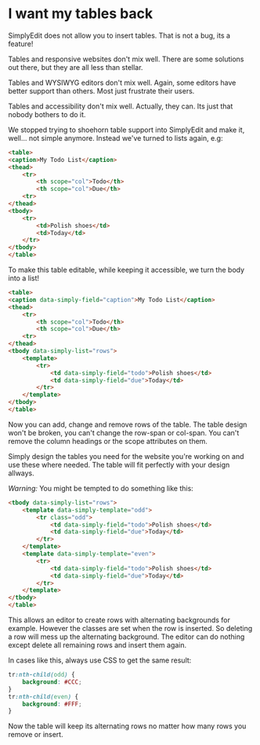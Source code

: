 # I want my tables back

SimplyEdit does not allow you to insert tables. That is not a bug, its a feature!

Tables and responsive websites don't mix well. There are some solutions out there, but they are all less than stellar.

Tables and WYSIWYG editors don't mix well. Again, some editors have better support than others. Most just frustrate their users.

Tables and accessibility don't mix well. Actually, they can. Its just that nobody bothers to do it.

We stopped trying to shoehorn table support into SimplyEdit and make it, well... not simple anymore. Instead we've turned to lists again, e.g:

```html
<table>
<caption>My Todo List</caption>
<thead>
    <tr>
        <th scope="col">Todo</th>
        <th scope="col">Due</th>
    <tr>
</thead>
<tbody>
    <tr>
        <td>Polish shoes</td>
        <td>Today</td>
    </tr>
</tbody>
</table>
```

To make this table editable, while keeping it accessible, we turn the body into a list!

```html
<table>
<caption data-simply-field="caption">My Todo List</caption>
<thead>
    <tr>
        <th scope="col">Todo</th>
        <th scope="col">Due</th>
    <tr>
</thead>
<tbody data-simply-list="rows">
    <template>
        <tr>
            <td data-simply-field="todo">Polish shoes</td>
            <td data-simply-field="due">Today</td>
        </tr>
    </template>
</tbody>
</table>
```

Now you can add, change and remove rows of the table. The table design won't be broken, you can't change the row-span or col-span. You can't remove the column headings or the scope attributes on them. 

Simply design the tables you need for the website you're working on and use these where needed. The table will fit perfectly with your design allways.

*Warning:* You might be tempted to do something like this:

```html
<tbody data-simply-list="rows">
    <template data-simply-template="odd">
        <tr class="odd">
            <td data-simply-field="todo">Polish shoes</td>
            <td data-simply-field="due">Today</td>
        </tr>
    </template>
    <template data-simply-template="even">
        <tr>
            <td data-simply-field="todo">Polish shoes</td>
            <td data-simply-field="due">Today</td>
        </tr>
    </template>
</tbody>
</table>
```

This allows an editor to create rows with alternating backgrounds for example. However the classes are set when the row is inserted. So deleting a row will mess up the alternating background. The editor can do nothing except delete all remaining rows and insert them again.

In cases like this, always use CSS to get the same result:

```css
tr:nth-child(odd) {
    background: #CCC;
}
tr:nth-child(even) {
    background: #FFF;
}
```

Now the table will keep its alternating rows no matter how many rows you remove or insert.